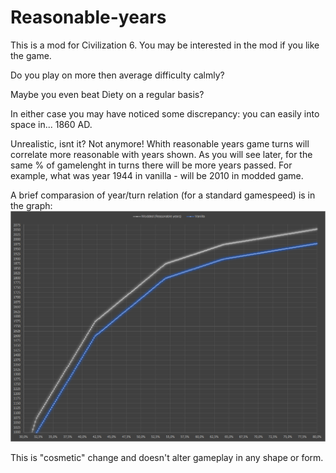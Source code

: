 # Reasonable-years
This is a mod for Civilization 6. You may be interested in the mod if you like the game.

Do you play on more then average difficulty calmly?

Maybe you even beat Diety on a regular basis?

In either case you may have noticed some discrepancy: you can easily into space in... 1860 AD.

Unrealistic, isnt it? Not anymore!
Whith reasonable years game turns will correlate more reasonable with years shown.
As you will see later, for the same % of gamelenght in turns there will be more years passed.
For example, what was year 1944 in vanilla - will be 2010 in modded game.

A brief comparasion of year/turn relation (for a standard gamespeed) is in the graph:
![](graph.bmp)

This is "cosmetic" change and doesn't alter gameplay in any shape or form.
